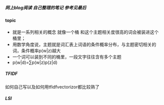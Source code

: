 ##### 网上blog阅读 自己整理的笔记 参考见最后
#### topic 
* 就是一系列相关的概念 就像一个桶 和这个主题相关度很高的词会被装进这个桶里； 
* 用数学角度说，主题就是词汇表上词语的条件概率分布，与主题密切相关的词，条件概率p(w|z)越大
* 一个词可以装到不同的桶里，一段文字往往含有多个主题
* p(w|d)=∑p(w|z)p(z|d) 
          
##### TFIDF
如何自己写以及如何用tfidfvectorizor都比较熟了

##### LSI













